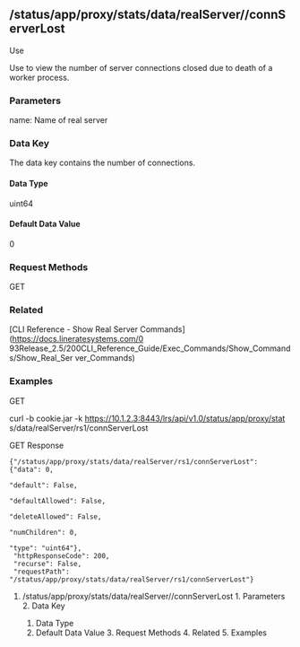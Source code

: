 ## /status/app/proxy/stats/data/realServer/<name>/connServerLost

Use

Use to view the number of server connections closed due to death of a worker
process.

### Parameters

name: Name of real server

### Data Key

The data key contains the number of connections.

#### Data Type

uint64

#### Default Data Value

0

### Request Methods

GET

### Related

[CLI Reference - Show Real Server Commands](https://docs.lineratesystems.com/0
93Release_2.5/200CLI_Reference_Guide/Exec_Commands/Show_Commands/Show_Real_Ser
ver_Commands)

### Examples

GET

curl -b cookie.jar -k https://10.1.2.3:8443/lrs/api/v1.0/status/app/proxy/stat
s/data/realServer/rs1/connServerLost

GET Response

    
    {"/status/app/proxy/stats/data/realServer/rs1/connServerLost": {"data": 0,
                                                                          "default": False,
                                                                          "defaultAllowed": False,
                                                                          "deleteAllowed": False,
                                                                          "numChildren": 0,
                                                                          "type": "uint64"},
     "httpResponseCode": 200,
     "recurse": False,
     "requestPath": "/status/app/proxy/stats/data/realServer/rs1/connServerLost"}
    

  1. /status/app/proxy/stats/data/realServer/<name>/connServerLost
    1. Parameters
    2. Data Key
      1. Data Type
      2. Default Data Value
    3. Request Methods
    4. Related
    5. Examples

